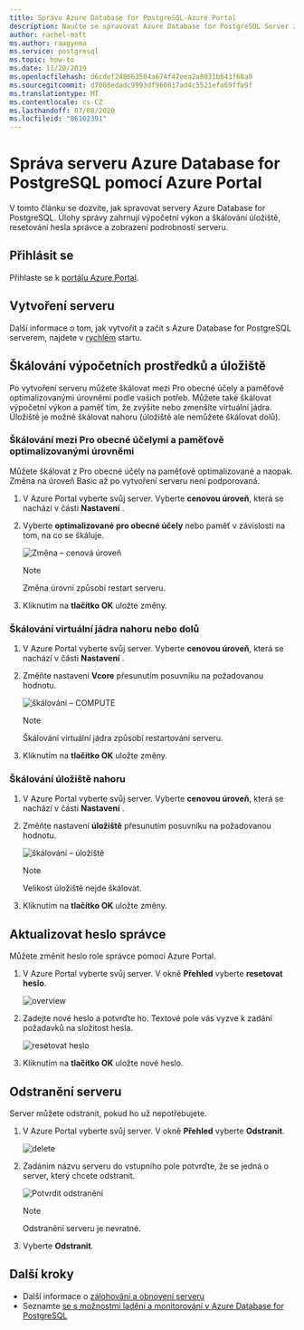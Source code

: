 ```yaml
---
title: Správa Azure Database for PostgreSQL-Azure Portal
description: Naučte se spravovat Azure Database for PostgreSQL Server z Azure Portal.
author: rachel-msft
ms.author: raagyema
ms.service: postgresql
ms.topic: how-to
ms.date: 11/20/2019
ms.openlocfilehash: d6cdef248663504a674f47eea2a8031b643f68a0
ms.sourcegitcommit: d7008edadc9993df960817ad4c5521efa69ffa9f
ms.translationtype: MT
ms.contentlocale: cs-CZ
ms.lasthandoff: 07/08/2020
ms.locfileid: "86102391"
---
```

# <a name="manage-an-azure-database-for-postgresql-server-using-the-azure-portal"></a>Správa serveru Azure Database for PostgreSQL pomocí Azure Portal
V tomto článku se dozvíte, jak spravovat servery Azure Database for PostgreSQL. Úlohy správy zahrnují výpočetní výkon a škálování úložiště, resetování hesla správce a zobrazení podrobností serveru.

## <a name="sign-in"></a>Přihlásit se
Přihlaste se k [portálu Azure Portal](https://portal.azure.com).

## <a name="create-a-server"></a>Vytvoření serveru
Další informace o tom, jak vytvořit a začít s Azure Database for PostgreSQL serverem, najdete v [rychlém](quickstart-create-server-database-portal.md) startu.

## <a name="scale-compute-and-storage"></a>Škálování výpočetních prostředků a úložiště

Po vytvoření serveru můžete škálovat mezi Pro obecné účely a paměťově optimalizovanými úrovněmi podle vašich potřeb. Můžete také škálovat výpočetní výkon a paměť tím, že zvýšíte nebo zmenšíte virtuální jádra. Úložiště je možné škálovat nahoru (úložiště ale nemůžete škálovat dolů).

### <a name="scale-between-general-purpose-and-memory-optimized-tiers"></a>Škálování mezi Pro obecné účelymi a paměťově optimalizovanými úrovněmi

Můžete škálovat z Pro obecné účely na paměťově optimalizované a naopak. Změna na úroveň Basic až po vytvoření serveru není podporovaná. 

1. V Azure Portal vyberte svůj server. Vyberte **cenovou úroveň**, která se nachází v části **Nastavení** .

2. Vyberte **optimalizované** **pro obecné účely** nebo paměť v závislosti na tom, na co se škáluje. 

    ![Změna – cenová úroveň](./media/howto-create-manage-server-portal/change-pricing-tier.png)

    > [!NOTE]
    > Změna úrovní způsobí restart serveru.

4. Kliknutím na **tlačítko OK** uložte změny.


### <a name="scale-vcores-up-or-down"></a>Škálování virtuální jádra nahoru nebo dolů

1. V Azure Portal vyberte svůj server. Vyberte **cenovou úroveň**, která se nachází v části **Nastavení** .

2. Změňte nastavení **Vcore** přesunutím posuvníku na požadovanou hodnotu.

    ![škálování – COMPUTE](./media/howto-create-manage-server-portal/scaling-compute.png)

    > [!NOTE]
    > Škálování virtuální jádra způsobí restartování serveru.

3. Kliknutím na **tlačítko OK** uložte změny.


### <a name="scale-storage-up"></a>Škálování úložiště nahoru

1. V Azure Portal vyberte svůj server. Vyberte **cenovou úroveň**, která se nachází v části **Nastavení** .

2. Změňte nastavení **úložiště** přesunutím posuvníku na požadovanou hodnotu.

    ![škálování – úložiště](./media/howto-create-manage-server-portal/scaling-storage.png)

    > [!NOTE]
    > Velikost úložiště nejde škálovat.

3. Kliknutím na **tlačítko OK** uložte změny.


## <a name="update-admin-password"></a>Aktualizovat heslo správce
Můžete změnit heslo role správce pomocí Azure Portal.

1. V Azure Portal vyberte svůj server. V okně **Přehled** vyberte **resetovat heslo**.

   ![overview](./media/howto-create-manage-server-portal/overview-reset-password.png)

2. Zadejte nové heslo a potvrďte ho. Textové pole vás vyzve k zadání požadavků na složitost hesla.

   ![resetovat heslo](./media/howto-create-manage-server-portal/reset-password.png)

3. Kliknutím na **tlačítko OK** uložte nové heslo.


## <a name="delete-a-server"></a>Odstranění serveru

Server můžete odstranit, pokud ho už nepotřebujete. 

1. V Azure Portal vyberte svůj server. V okně **Přehled** vyberte **Odstranit**.

    ![delete](./media/howto-create-manage-server-portal/overview-delete.png)

2. Zadáním názvu serveru do vstupního pole potvrďte, že se jedná o server, který chcete odstranit.

    ![Potvrdit odstranění](./media/howto-create-manage-server-portal/confirm-delete.png)

    > [!NOTE]
    > Odstranění serveru je nevratné.

3. Vyberte **Odstranit**.


## <a name="next-steps"></a>Další kroky
- Další informace o [zálohování a obnovení serveru](howto-restore-server-portal.md)
- Seznamte [se s možnostmi ladění a monitorování v Azure Database for PostgreSQL](concepts-monitoring.md)
